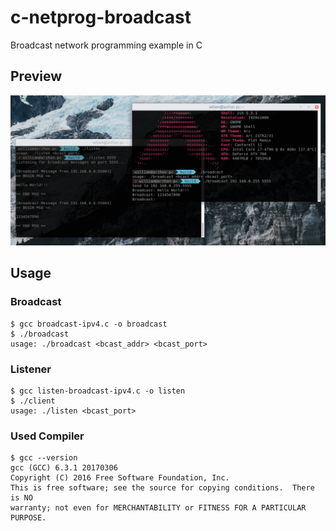 # c-netprog-broadcast
Broadcast network programming example in C

## Preview
![screenshot](screenshot.png?raw=true "Screenshot")

## Usage
### Broadcast
```
$ gcc broadcast-ipv4.c -o broadcast
$ ./broadcast
usage: ./broadcast <bcast_addr> <bcast_port>
```
### Listener
```
$ gcc listen-broadcast-ipv4.c -o listen
$ ./client
usage: ./listen <bcast_port>
```
### Used Compiler
```
$ gcc --version
gcc (GCC) 6.3.1 20170306
Copyright (C) 2016 Free Software Foundation, Inc.
This is free software; see the source for copying conditions.  There is NO
warranty; not even for MERCHANTABILITY or FITNESS FOR A PARTICULAR PURPOSE.
```
